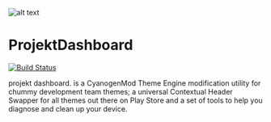 ![alt text][logo]

[logo]: http://i.imgur.com/fzK5HKl.jpg

# ProjektDashboard 
[![Build Status](https://travis-ci.org/nicholaschum/ProjektDashboard.svg?branch=cmte)](https://travis-ci.org/nicholaschum/ProjektDashboard)

projekt dashboard. is a CyanogenMod Theme Engine modification utility for chummy development team themes; a universal Contextual Header Swapper for all themes out there on Play Store and a set of tools to help you diagnose and clean up your device.
